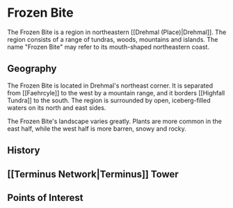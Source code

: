 # Frozen Bite

The Frozen Bite is a region in northeastern [[Drehmal (Place)|Drehmal]]. The region consists of a range of tundras, woods, mountains and islands. The name "Frozen Bite" may refer to its mouth-shaped northeastern coast.

## Geography

The Frozen Bite is located in Drehmal's northeast corner. It is separated from [[Faehrcyle]] to the west by a mountain range, and it borders [[Highfall Tundra]] to the south. The region is surrounded by open, iceberg-filled waters on its north and east sides.

The Frozen Bite's landscape varies greatly. Plants are more common in the east half, while the west half is more barren, snowy and rocky.

## History

## [[Terminus Network|Terminus]] Tower

## Points of Interest
